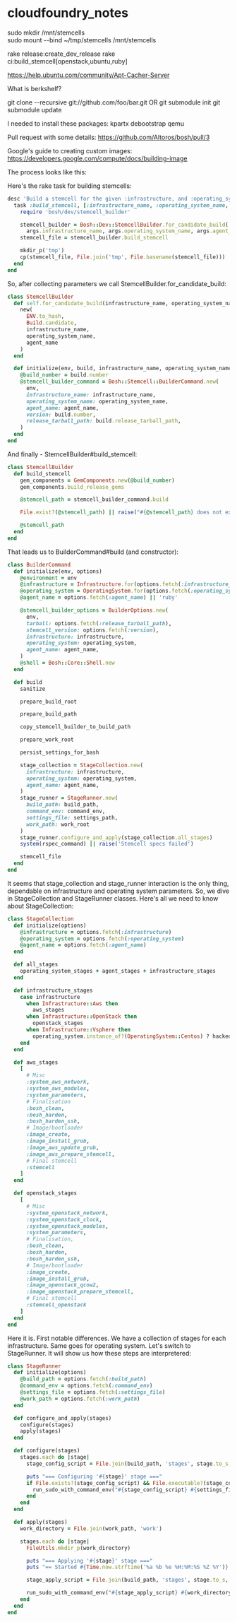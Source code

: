 cloudfoundry_notes
==================

sudo mkdir /mnt/stemcells  
sudo mount --bind ~/tmp/stemcells /mnt/stemcells

rake release:create_dev_release
rake ci:build_stemcell[openstack,ubuntu,ruby]

https://help.ubuntu.com/community/Apt-Cacher-Server

What is berkshelf?

git clone --recursive git://github.com/foo/bar.git
OR
git submodule init 
git submodule update

I needed to install these packages:
kpartx
debootstrap
qemu

Pull request with some details:
https://github.com/Altoros/bosh/pull/3

Google's guide to creating custom images:
https://developers.google.com/compute/docs/building-image

The process looks like this:

Here's the rake task for building stemcells:
```ruby
desc 'Build a stemcell for the given :infrastructure, and :operating_system and copy to ./tmp/'
  task :build_stemcell, [:infrastructure_name, :operating_system_name, :agent_name] do |_, args|
    require 'bosh/dev/stemcell_builder'

    stemcell_builder = Bosh::Dev::StemcellBuilder.for_candidate_build(
      args.infrastructure_name, args.operating_system_name, args.agent_name)
    stemcell_file = stemcell_builder.build_stemcell

    mkdir_p('tmp')
    cp(stemcell_file, File.join('tmp', File.basename(stemcell_file)))
  end
end
```

So, after collecting parameters we call StemcellBuilder.for_candidate_build:
```ruby
class StemcellBuilder
  def self.for_candidate_build(infrastructure_name, operating_system_name, agent_name)
    new(
      ENV.to_hash,
      Build.candidate,
      infrastructure_name,
      operating_system_name,
      agent_name
    )
  end

  def initialize(env, build, infrastructure_name, operating_system_name, agent_name)
    @build_number = build.number
    @stemcell_builder_command = Bosh::Stemcell::BuilderCommand.new(
      env,
      infrastructure_name: infrastructure_name,
      operating_system_name: operating_system_name,
      agent_name: agent_name,
      version: build.number,
      release_tarball_path: build.release_tarball_path,
    )
  end
end
```

And finally - StemcellBuilder#build_stemcell:
```ruby
class StemcellBuilder
  def build_stemcell
    gem_components = GemComponents.new(@build_number)
    gem_components.build_release_gems

    @stemcell_path = stemcell_builder_command.build

    File.exist?(@stemcell_path) || raise("#{@stemcell_path} does not exist")

    @stemcell_path
  end
end
```

That leads us to BuilderCommand#build (and constructor):
```ruby
class BuilderCommand
  def initialize(env, options)
    @environment = env
    @infrastructure = Infrastructure.for(options.fetch(:infrastructure_name))
    @operating_system = OperatingSystem.for(options.fetch(:operating_system_name))
    @agent_name = options.fetch(:agent_name) || 'ruby'

    @stemcell_builder_options = BuilderOptions.new(
      env,
      tarball: options.fetch(:release_tarball_path),
      stemcell_version: options.fetch(:version),
      infrastructure: infrastructure,
      operating_system: operating_system,
      agent_name: agent_name,
    )
    @shell = Bosh::Core::Shell.new
  end

  def build
    sanitize

    prepare_build_root

    prepare_build_path

    copy_stemcell_builder_to_build_path

    prepare_work_root

    persist_settings_for_bash

    stage_collection = StageCollection.new(
      infrastructure: infrastructure,
      operating_system: operating_system,
      agent_name: agent_name,
    )
    stage_runner = StageRunner.new(
      build_path: build_path,
      command_env: command_env,
      settings_file: settings_path,
      work_path: work_root
    )
    stage_runner.configure_and_apply(stage_collection.all_stages)
    system(rspec_command) || raise('Stemcell specs failed')

    stemcell_file
  end
end
```

It seems that stage_collection and stage_runner interaction is the only thing, dependable on infrastructure and operating system parameters.
So, we dive in StageCollection and StageRunner classes. Here's all we need to know about StageCollection:
```ruby
class StageCollection
  def initialize(options)
    @infrastructure = options.fetch(:infrastructure)
    @operating_system = options.fetch(:operating_system)
    @agent_name = options.fetch(:agent_name)
  end

  def all_stages
    operating_system_stages + agent_stages + infrastructure_stages
  end

  def infrastructure_stages
    case infrastructure
      when Infrastructure::Aws then
        aws_stages
      when Infrastructure::OpenStack then
        openstack_stages
      when Infrastructure::Vsphere then
        operating_system.instance_of?(OperatingSystem::Centos) ? hacked_centos_vsphere : vsphere_stages
    end
  end

  def aws_stages
    [
      # Misc
      :system_aws_network,
      :system_aws_modules,
      :system_parameters,
      # Finalisation
      :bosh_clean,
      :bosh_harden,
      :bosh_harden_ssh,
      # Image/bootloader
      :image_create,
      :image_install_grub,
      :image_aws_update_grub,
      :image_aws_prepare_stemcell,
      # Final stemcell
      :stemcell
    ]
  end

  def openstack_stages
    [
      # Misc
      :system_openstack_network,
      :system_openstack_clock,
      :system_openstack_modules,
      :system_parameters,
      # Finalisation,
      :bosh_clean,
      :bosh_harden,
      :bosh_harden_ssh,
      # Image/bootloader
      :image_create,
      :image_install_grub,
      :image_openstack_qcow2,
      :image_openstack_prepare_stemcell,
      # Final stemcell
      :stemcell_openstack
    ]
  end
end
```

Here it is. First notable differences. We have a collection of stages for each infrastructure. Same goes for operating system.
Let's switch to StageRunner. It will show us how these steps are interpretered:
```ruby
class StageRunner
  def initialize(options)
    @build_path = options.fetch(:build_path)
    @command_env = options.fetch(:command_env)
    @settings_file = options.fetch(:settings_file)
    @work_path = options.fetch(:work_path)
  end

  def configure_and_apply(stages)
    configure(stages)
    apply(stages)
  end

  def configure(stages)
    stages.each do |stage|
      stage_config_script = File.join(build_path, 'stages', stage.to_s, 'config.sh')

      puts "=== Configuring '#{stage}' stage ==="
      if File.exists?(stage_config_script) && File.executable?(stage_config_script)
        run_sudo_with_command_env("#{stage_config_script} #{settings_file}")
      end
    end
  end

  def apply(stages)
    work_directory = File.join(work_path, 'work')

    stages.each do |stage|
      FileUtils.mkdir_p(work_directory)

      puts "=== Applying '#{stage}' stage ==="
      puts "== Started #{Time.now.strftime('%a %b %e %H:%M:%S %Z %Y')} =="

      stage_apply_script = File.join(build_path, 'stages', stage.to_s, 'apply.sh')

      run_sudo_with_command_env("#{stage_apply_script} #{work_directory}")
    end
  end
end
```